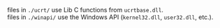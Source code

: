 files in `./ucrt/` use Lib C functions from `ucrtbase.dll`.<br>
files in `./winapi/` use the Windows API (`kernel32.dll`, `user32.dll`, etc.).
